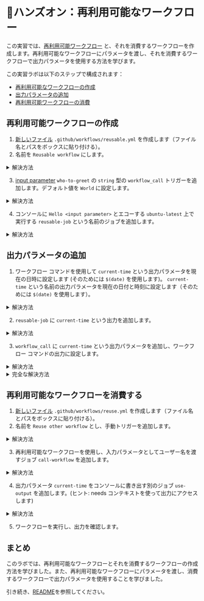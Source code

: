 # 🔨ハンズオン：再利用可能なワークフロー

この実習では、[再利用可能ワークフロー](https://docs.github.com/ja/actions/using-workflows/reusing-workflows#creating-a-reusable-workflow) と、それを消費するワークフローを作成します。再利用可能なワークフローにパラメータを渡し、それを消費するワークフローで出力パラメータを使用する方法を学びます。

この実習ラボは以下のステップで構成されます：
  - [再利用可能なワークフローの作成](#再利用可能ワークフローの作成)
  - [出力パラメータの追加](#出力パラメータの追加)
  - [再利用可能ワークフローの消費](#再利用可能なワークフローを消費する)

## 再利用可能ワークフローの作成

1. [新しいファイル](/../../new/main) `.github/workflows/reusable.yml` を作成します（ファイル名とパスをボックスに貼り付ける）。
2. 名前を `Reusable workflow` にします。

<details>
  <summary>解決方法</summary>

```YAML
name: Reusable workflow
```

</details>

3. [input parameter](https://docs.github.com/ja/enterprise-cloud@latest/actions/using-workflows/workflow-syntax-for-github-actions#onworkflow_call) `who-to-greet` の `string` 型の `workflow_call` トリガーを追加します。デフォルト値を `World` に設定します。

<details>
  <summary>解決方法</summary>

```YAML
on:
  workflow_call:
    inputs:
      who-to-greet:
        description: 'The person to greet'
        type: string
        required: true
        default: World
```

</details>

4. コンソールに `Hello <input parameter>` とエコーする `ubuntu-latest` 上で実行する `reusable-job` という名前のジョブを追加します。

<details>
  <summary>解決方法</summary>

```YAML
jobs:
  reusable-job:
    runs-on: ubuntu-latest
    steps:
      - name: Greet someone
        run: echo "Hello ${{ inputs.who-to-greet }}"
```

</details>


## 出力パラメータの追加

1. ワークフロー コマンドを使用して `current-time` という出力パラメータを現在の日時に設定します (そのためには `$(date)` を使用します)。
`current-time` という名前の出力パラメータを現在の日付と時刻に設定します（そのためには `$(date)` を使用します）。

<details>
  <summary>解決方法</summary>

```YAML
      - name: Set time
        id: time
        run: echo "time=$(date)" >> $GITHUB_OUTPUT
```

</details>

2. `reusable-job` に `current-time` という出力を追加します。

<details>
  <summary>解決方法</summary>

```YAML
  outputs:
      current-time: ${{ steps.time.outputs.time }}
```

</details>

3. `workflow_call` に `current-time` という出力パラメータを追加し、ワークフロー コマンドの出力に設定します。

<details>
  <summary>解決方法</summary>

```YAML
    outputs:
      current-time:
        description: 'The time when greeting.'
        value: ${{ jobs.reusable-job.outputs.current-time }}
```

</details>


<details>
  <summary>完全な解決方法</summary>

```YAML
name: Reusable workflow

on:
  workflow_call:
    inputs:
      who-to-greet:
        description: 'The person to greet'
        type: string
        required: true
        default: World
    outputs:
      current-time:
        description: 'The time when greeting.'
        value: ${{ jobs.reusable-job.outputs.current-time }}

jobs:
  reusable-job:
    runs-on: ubuntu-latest
    outputs:
      current-time: ${{ steps.time.outputs.time }}
    steps:
      - name: Greet someone
        run: echo "Hello ${{ inputs.who-to-greet }}"
      - name: Set time
        id: time
        run: echo "time=$(date)" >> $GITHUB_OUTPUT
```

</details>

## 再利用可能なワークフローを消費する

1. [新しいファイル](/../../new/main) `.github/workflows/reuse.yml` を作成します（ファイル名とパスをボックスに貼り付ける）。
2. 名前を `Reuse other workflow` とし、手動トリガーを追加します。

<details>
  <summary>解決方法</summary>

```YAML
name: Reuse other workflow

on: [workflow_dispatch]
```

</details>

3. 再利用可能なワークフローを使用し、入力パラメータとしてユーザー名を渡すジョブ `call-workflow` を追加します。

<details>
  <summary>解決方法</summary>

```YAML
jobs:
  call-workflow:
    uses: ./.github/workflows/reusable.yml
    with:
      who-to-greet: '@octocat'
```

</details>

4. 出力パラメータ `current-time` をコンソールに書き出す別のジョブ `use-output` を追加します。(ヒント: needs コンテキストを使って出力にアクセスします)

<details>
  <summary>解決方法</summary>

```YAML
  use-output:
    runs-on: ubuntu-latest
    needs: [call-workflow]
    steps:
      - run: echo "Time was ${{ needs.call-workflow.outputs.current-time }}"
```

</details>

5. ワークフローを実行し、出力を確認します。

## まとめ

このラボでは、再利用可能なワークフローとそれを消費するワークフローの作成方法を学びました。また、再利用可能なワークフローにパラメータを渡し、消費するワークフローで出力パラメータを使用することを学びました。

引き続き、[README](../README.md)を参照してください。

